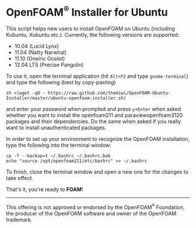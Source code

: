 OpenFOAM<sup>&reg;</sup> Installer for Ubuntu
=============================================

This script helps new users to install OpenFOAM on Ubuntu (including Kubuntu,
Xubuntu etc.). Currently, the following versions are supported:

* 10.04 (Lucid Lynx)
* 11.04 (Natty Narwhal)
* 11.10 (Oneiric Ocelot)
* 12.04 LTS (Precise Pangolin)

To use it, open the terminal application (hit `Alt+F2` and type
`gnome-terminal`) and type the following (best by copy-pasting)

    sh <(wget -qO - https://raw.github.com/themiwi/OpenFOAM-Ubuntu-Installer/master/ubuntu-openfoam-installer.sh)

and enter your password when prompted and press `y+Enter` when asked whether
you want to install the openfoam211 and paraviewopenfoam3120 packages and their
dependencies. Do the same when asked if you really want to install
unauthenticated packages.

In order to set up your environment to recognize the OpenFOAM installation,
type the following into the terminal window:

    cp -f --backup=t ~/.bashrc ~/.bashrc.bak
    echo "source /opt/openfoam211/etc/bashrc" >> ~/.bashrc

To finish, close the terminal window and open a new one for the changes to take
effect.

That's it, you're ready to **FOAM**!

-------------------------------------------------------------------------------

This offering is not  approved  or endorsed by the OpenFOAM<sup>&reg;</sup>
Foundation, the producer of the OpenFOAM software and owner of the OpenFOAM
trademark.
